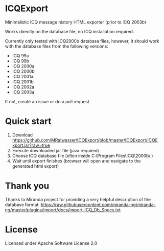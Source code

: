 ICQExport
=========

Minimalistic ICQ message history HTML exporter (prior to ICQ 2003b)

Works directly on the database file, no ICQ installation required.

Currently only tested with ICQ2000b database files, however, it should work with the database files from the following versions:
* ICQ 99a
* ICQ 99b
* ICQ 2000a
* ICQ 2000b
* ICQ 2001a
* ICQ 2001b
* ICQ 2002a
* ICQ 2003a 

If not, create an issue or do a pull request.

Quick start
===========

1. Download https://github.com/MRalwasser/ICQExport/blob/master/ICQExport/ICQExport.jar?raw=true
2. Execute downloaded jar file (java required)
3. Choose ICQ database file (often inside C:\Program Files\ICQ\2000b\ )
4. Wait until export finishes (browser will open and  navigate to the generated html export)

Thank you
================

Thanks to Miranda project for providing a very helpful description of the database format:
https://raw.githubusercontent.com/miranda-ng/miranda-ng/master/plugins/Import/docs/import-ICQ_Db_Specs.txt

License
=======

Licensed under Apache Software License 2.0







